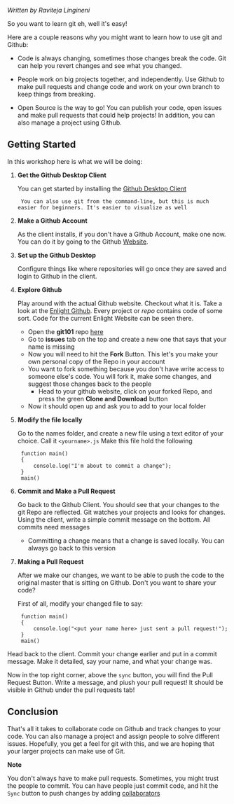 *Written by Raviteja Lingineni*

So you want to learn git eh, well it's easy! 

Here are a couple reasons why you might want to learn how to use git and Github:
	
* Code is always changing, sometimes those changes break the code. Git can help you revert changes and see what you changed.


* People work on big projects together, and independently. Use Github to make pull requests and change code and work on your own branch to keep things from breaking. 


* Open Source is the way to go! You can publish your code, open issues and make pull requests that could help projects! In addition, you can also manage a project using Github.

## Getting Started
In this workshop here is what we will be doing:


1. **Get the Github Desktop Client**

	You can get started by installing the [Github Desktop Client](https://help.github.com/desktop/guides/getting-started/installing-github-desktop/#platform-windows)
	
		You can also use git from the command-line, but this is much easier for beginners. It's easier to visualize as well

2. **Make a Github Account**
	
	As the client installs, if you don't have a Github Account, make one now. You can do it by going to the Github [Website](https://github.com/). 

3. **Set up the Github Desktop**
	
	Configure things like where repositories will go once they are saved and login to Github in the client.

	
4. **Explore Github**
	
	Play around with the actual Github website. Checkout what it is. Take a look at the [Enlight Github](https://github.com/TryEnlight). Every project or *repo* contains code of some sort. Code for the current Enlight Website can be seen there.
  
  
	 * Open the **git101** repo [here](https://github.com/rlingineni/git101)
	 * Go to **issues** tab on the top and create a new one that says that your name is missing
	 * Now you will need to hit the **Fork** Button. This let's you make your own personal copy of the Repo in your account
   * You want to fork something because you don't have write access to someone else's code. You will fork it, make some changes, and suggest those changes back to the people
	 * Head to your github website, click on your forked Repo, and press the green **Clone and Download** button
   * Now it should open up and ask you to add to your local folder
	 
	
5. **Modify the file locally**

	Go to the names folder, and create a new file using a text editor of your choice. Call it `<yourname>.js` Make this file hold the following
	
		function main() 
		{				
			console.log("I'm about to commit a change");			
		}	
		main()
		
6. **Commit and Make a Pull Request**

	Go back to the Github Client. You should see that your changes to the git Repo are reflected. Git watches your projects and looks for changes. Using the client, write a simple commit message on the bottom. All commits need messages 
	
	* Committing a change means that a change is saved locally. You can always go back to this version
	
7. **Making a Pull Request**

	After we make our changes, we want to be able to push the code to the original master that is sitting on Github. Don't you want to share your code? 
	
	First of all, modify your changed file to say:
			
		function main() 
		{				
			console.log("<put your name here> just sent a pull request!");			
		}	
		main()
		
Head back to the client. Commit your change earlier and put in a commit message. Make it detailed, say your name, and what your change was. 

Now in the top right corner, above the `sync` button, you will find the Pull Request Button. Write a message, and piush your pull request! It should be visible in Github under the pull requests tab! 


## Conclusion
That's all it takes to collaborate code on Github and track changes to your code. You can also manage a project and assign people to solve different issues. Hopefully, you get a feel for git with this, and we are hoping that your larger projects can make use of Git.

**Note** 

You don't always have to make pull requests. Sometimes, you might trust the people to commit. You can have people just commit code, and hit the `Sync` button to push changes by adding [collaborators](https://help.github.com/articles/inviting-collaborators-to-a-personal-repository/)





 


	
	
	
	
	 	 
